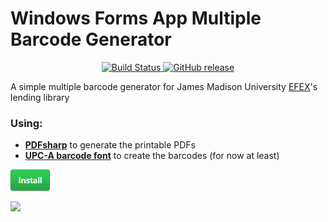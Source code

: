 # Windows Forms App Multiple Barcode Generator

<p align="center">
	<a href="https://github.com/MrPickles2009/BarcodeGenerator-Windows-Forms-App" rel="nofollow">
		<img src="https://img.shields.io/badge/build-passing-brightgreen.svg" alt="Build Status">
	</a>
	<a href="https://github.com/MrPickles2009/BarcodeGenerator-Windows-Forms-App/releases">
		<img src="https://img.shields.io/badge/release-v1.0.0-blue.svg" alt="GitHub release">
	</a>
</p>

A simple multiple barcode generator for James Madison University [EFEX](http://www.jmu.edu/coe/efex/)'s lending library

### Using:
- [__PDFsharp__](http://www.pdfsharp.net/NuGetPackage_PDFsharp-GDI.ashx) to generate the printable PDFs
- [__UPC-A barcode font__](http://www.fontpalace.com/font-download/UPC-A/) to create the barcodes (for now at least)

<a href="https://github.com/MrPickles2009/BarcodeGenerator-Windows-Forms-App/releases/download/1.0.0/BarcodeGeneratorSetup.msi"><img src="./install.png"></img></a>

[![](./AppLayout.png)](#readme)

